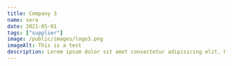 ```yaml
---
title: Company 3
name: sera
date: 2021-05-01
tags: ["supplier"]
image: /public/images/logo3.png
imageAlt: This is a test
description: Lorem ipsum dolor sit amet consectetur adipisicing elit. Perferendis accusantium sit illo neque rem omnis quaerat, nam similique vitae delectus ad magni vel quo maxime, magnam placeat. Reprehenderit, distinctio aliquam?
---
```


